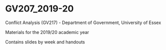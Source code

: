 # GV207_2019-20
Conflict Analysis (GV217) - Department of Government, University of Essex

Materials for the 2019/20 academic year

Contains slides by week and handouts
